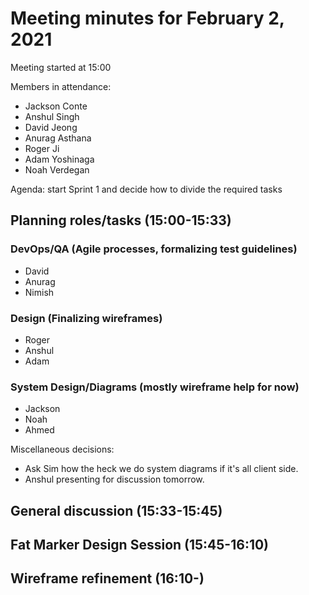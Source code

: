 # Meeting minutes for February 2, 2021

Meeting started at 15:00

Members in attendance:
- Jackson Conte
- Anshul Singh
- David Jeong
- Anurag Asthana
- Roger Ji
- Adam Yoshinaga
- Noah Verdegan

Agenda: start Sprint 1 and decide how to divide the required tasks

## Planning roles/tasks (15:00-15:33)

### DevOps/QA (Agile processes, formalizing test guidelines)
- David
- Anurag
- Nimish

### Design (Finalizing wireframes)
- Roger
- Anshul
- Adam

### System Design/Diagrams (mostly wireframe help for now)
- Jackson
- Noah
- Ahmed

Miscellaneous decisions: 
- Ask Sim how the heck we do system diagrams if it's all client side.
- Anshul presenting for discussion tomorrow.

## General discussion (15:33-15:45)

## Fat Marker Design Session (15:45-16:10)

## Wireframe refinement (16:10-)
